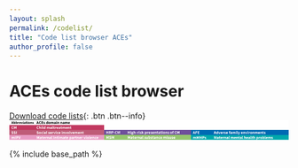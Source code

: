 ```yaml
---
layout: splash
permalink: /codelist/
title: "Code list browser ACEs"
author_profile: false
---
```


# ACEs code list browser
[Download code lists](/starterguide/){: .btn .btn--info}
![alt text](https://raw.githubusercontent.com/shabeer-syed/ACEs/main/domains%20abbreviations%20smaller%20long1.png "domains")
<div class="flourish-embed flourish-table" data-src="visualisation/7018703"><script src="https://public.flourish.studio/resources/embed.js"></script></div>
{% include base_path %}
